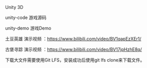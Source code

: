 Unity 3D

unity-code	游戏源码

unity-demo	游戏Demo

土豆英雄 演示视频 ：https://www.bilibili.com/video/BV1qapEzXEr1/

古堡寻踪 演示视频 ：https://www.bilibili.com/video/BV17jpHzhE8q/

下载大文件需要使用Git LFS，安装成功后使用git lfs clone来下载文件。
